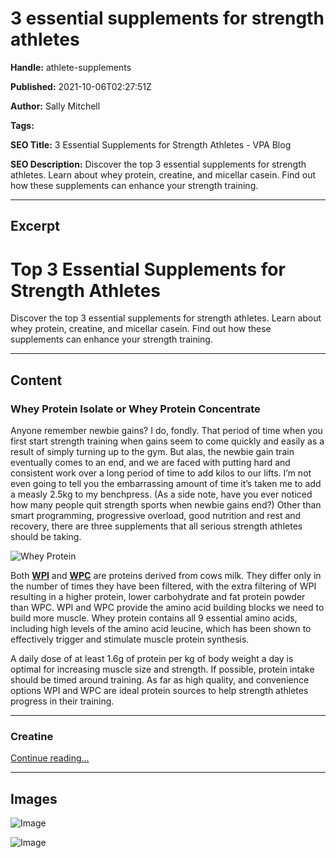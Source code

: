 # 3 essential supplements for strength athletes

**Handle:** athlete-supplements

**Published:** 2021-10-06T02:27:51Z

**Author:** Sally Mitchell

**Tags:** 

**SEO Title:** 3 Essential Supplements for Strength Athletes - VPA Blog

**SEO Description:** Discover the top 3 essential supplements for strength athletes. Learn about whey protein, creatine, and micellar casein. Find out how these supplements can enhance your strength training.

---

## Excerpt

# Top 3 Essential Supplements for Strength Athletes

Discover the top 3 essential supplements for strength athletes. Learn about whey protein, creatine, and micellar casein. Find out how these supplements can enhance your strength training.

---

## Content

### Whey Protein Isolate or Whey Protein Concentrate

Anyone remember newbie gains? I do, fondly. That period of time when you first start strength training when gains seem to come quickly and easily as a result of simply turning up to the gym. But alas, the newbie gain train eventually comes to an end, and we are faced with putting hard and consistent work over a long period of time to add kilos to our lifts. I’m not even going to tell you the embarrassing amount of time it’s taken me to add a measly 2.5kg to my benchpress. (As a side note, have you ever noticed how many people quit strength sports when newbie gains end?) Other than smart programming, progressive overload, good nutrition and rest and recovery, there are three supplements that all serious strength athletes should be taking.

![Whey Protein](https://i.shgcdn.com/87f43551-52ca-480d-9af5-b18d34a16d45/-/format/auto/-/preview/3000x3000/-/quality/lighter/)

Both **[WPI](https://www.vpa.com.au/products/whey-isolate-protein-powder)** and **[WPC](https://www.vpa.com.au/products/premium-whey-wpc)** are proteins derived from cows milk. They differ only in the number of times they have been filtered, with the extra filtering of WPI resulting in a higher protein, lower carbohydrate and fat protein powder than WPC. WPI and WPC provide the amino acid building blocks we need to build more muscle. Whey protein contains all 9 essential amino acids, including high levels of the amino acid leucine, which has been shown to effectively trigger and stimulate muscle protein synthesis.

A daily dose of at least 1.6g of protein per kg of body weight a day is optimal for increasing muscle size and strength. If possible, protein intake should be timed around training. As far as high quality, and convenience options WPI and WPC are ideal protein sources to help strength athletes progress in their training.

---

### Creatine

[Continue reading...](#)

---

## Images

![Image](undefined)

![Image](undefined)

